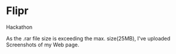 # Flipr
Hackathon

As the .rar file size is exceeding the max. size(25MB), I've uploaded Screenshots of my Web page.
